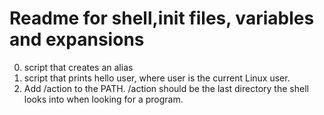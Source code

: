 # Readme for shell,init files, variables and expansions
0. script that creates an alias
1. script that prints hello user, where user is the current Linux user.
2. Add /action to the PATH. /action should be the last directory the shell looks into when looking for a program.

